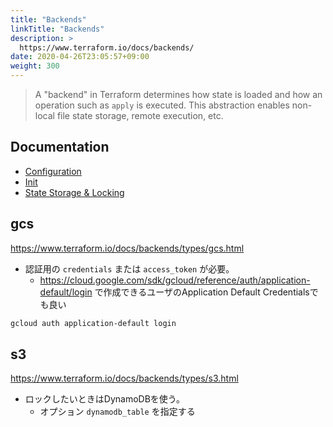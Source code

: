 ```yaml
---
title: "Backends"
linkTitle: "Backends"
description: >
  https://www.terraform.io/docs/backends/
date: 2020-04-26T23:05:57+09:00
weight: 300
---
```


> A "backend" in Terraform determines how state is loaded and how an operation such as `apply` is executed. This abstraction enables non-local file state storage, remote execution, etc.

## Documentation

- [Configuration](https://www.terraform.io/docs/backends/config.html)
- [Init](https://www.terraform.io/docs/backends/init.html)
- [State Storage & Locking](https://www.terraform.io/docs/backends/state.html)

## gcs

https://www.terraform.io/docs/backends/types/gcs.html

- 認証用の `credentials` または `access_token` が必要。
  - https://cloud.google.com/sdk/gcloud/reference/auth/application-default/login で作成できるユーザのApplication Default Credentialsでも良い

```sh
gcloud auth application-default login
```

## s3

https://www.terraform.io/docs/backends/types/s3.html

- ロックしたいときはDynamoDBを使う。
  - オプション `dynamodb_table` を指定する
